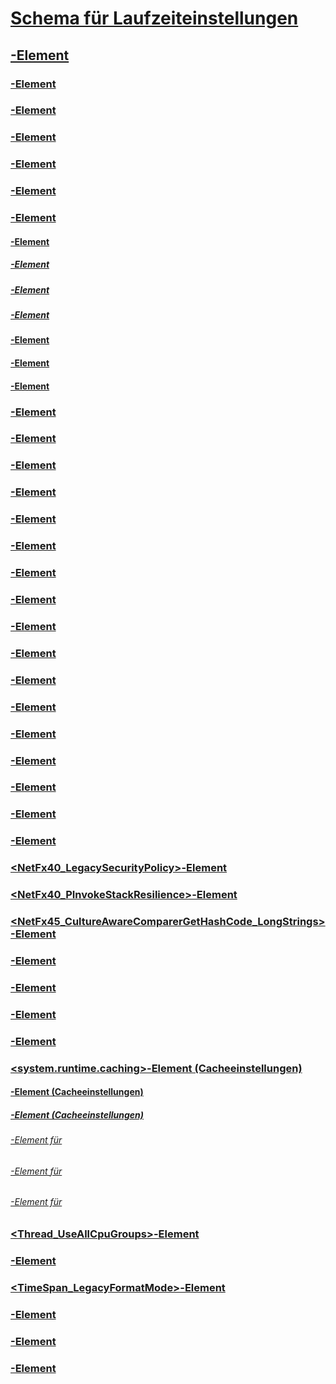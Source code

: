 # [Schema für Laufzeiteinstellungen](index.md)
## [<runtime>-Element](runtime-element.md)
### [<alwaysFlowImpersonationPolicy>-Element](alwaysflowimpersonationpolicy-element.md)
### [<AppContextSwitchOverrides>-Element](appcontextswitchoverrides-element.md)
### [<appDomainManagerAssembly>-Element](appdomainmanagerassembly-element.md)
### [<appDomainManagerType>-Element](appdomainmanagertype-element.md)
### [<appDomainResourceMonitoring>-Element](appdomainresourcemonitoring-element.md)
### [<assemblyBinding>-Element](assemblybinding-element-for-runtime.md)
#### [<dependentAssembly>-Element](dependentassembly-element.md)
##### [<assemblyIdentity>-Element](assemblyidentity-element-for-runtime.md)
##### [<bindingRedirect>-Element](bindingredirect-element.md)
##### [<codeBase>-Element](codebase-element.md)
#### [<probing>-Element](probing-element.md)
#### [<publisherPolicy>-Element](publisherpolicy-element.md)
#### [<qualifyAssembly>-Element](qualifyassembly-element.md)
### [<bypassTrustedAppStrongNames>-Element](bypasstrustedappstrongnames-element.md)
### [<CompatSortNLSVersion>-Element](compatsortnlsversion-element.md)
### [<developmentMode>-Element](developmentmode-element.md)
### [<disableCachingBindingFailures>-Element](disablecachingbindingfailures-element.md)
### [<disableCommitThreadStack>-Element](disablecommitthreadstack-element.md)
### [<disableFusionUpdatesFromADManager>-Element](disablefusionupdatesfromadmanager-element.md)
### [<EnableAmPmParseAdjustment>-Element](enableampmparseadjustment-element.md)
### [<enforceFIPSPolicy>-Element](enforcefipspolicy-element.md)
### [<etwEnable>-Element](etwenable-element.md)
### [<forcePerformanceCounterUniqueSharedMemoryReads>-Element](forceperformancecounteruniquesharedmemoryreads-element.md)
### [<gcAllowVeryLargeObjects>-Element](gcallowverylargeobjects-element.md)
### [<gcConcurrent>-Element](gcconcurrent-element.md)
### [<GCCpuGroup>-Element](gccpugroup-element.md)
### [<gcServer>-Element](gcserver-element.md)
### [<generatePublisherEvidence>-Element](generatepublisherevidence-element.md)
### [<legacyCorruptedStateExceptionsPolicy>-Element](legacycorruptedstateexceptionspolicy-element.md)
### [<legacyImpersonationPolicy>-Element](legacyimpersonationpolicy-element.md)
### [<loadFromRemoteSources>](loadfromremotesources-element.md)
### [<NetFx40_LegacySecurityPolicy>-Element](netfx40-legacysecuritypolicy-element.md)
### [<NetFx40_PInvokeStackResilience>-Element](netfx40-pinvokestackresilience-element.md)
### [<NetFx45_CultureAwareComparerGetHashCode_LongStrings>-Element](netfx45-cultureawarecomparergethashcode-longstrings-element.md)
### [<PreferComInsteadOfManagedRemoting>-Element](prefercominsteadofmanagedremoting-element.md)
### [<relativeBindForResources>-Element](relativebindforresources-element.md)
### [<shadowCopyVerifyByTimestamp>-Element](shadowcopyverifybytimestamp-element.md)
### [<supportPortability>-Element](supportportability-element.md)
### [<system.runtime.caching>-Element (Cacheeinstellungen)](system-runtime-caching-element-cache-settings.md)
#### [<memoryCache>-Element (Cacheeinstellungen)](memorycache-element-cache-settings.md)
##### [<namedCaches>-Element (Cacheeinstellungen)](namedcaches-element-cache-settings.md)
###### [<add>-Element für <namedCaches>](add-element-for-namedcaches.md)
###### [<clear>-Element für <namedCaches>](clear-element-for-namedcaches.md)
###### [<remove>-Element für <namedCaches>](remove-element-for-namedcaches.md)
### [<Thread_UseAllCpuGroups>-Element](thread-useallcpugroups-element.md)
### [<ThrowUnobservedTaskExceptions>-Element](throwunobservedtaskexceptions-element.md)
### [<TimeSpan_LegacyFormatMode>-Element](timespan-legacyformatmode-element.md)
### [<useLegacyJit>-Element](uselegacyjit-element.md)
### [<UseRandomizedStringHashAlgorithm>-Element](userandomizedstringhashalgorithm-element.md)
### [<UseSmallInternalThreadStacks>-Element](usesmallinternalthreadstacks-element.md)
